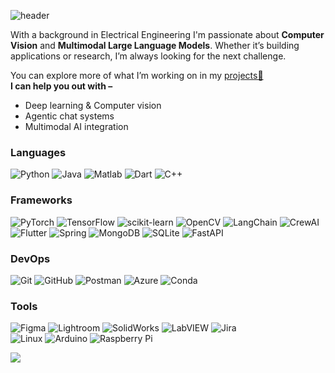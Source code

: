 ![header](https://capsule-render.vercel.app/api?type=waving&width=1500&height=300&color=0:201996,100:0078ff&text=Gayanuka%20Amarasuriya&textBg=false&fontSize=65&fontAlign=50&fontAlignY=40&rotate=0&stroke=000000&desc=Electrical%20Engineering%20(UG)%20@University%20of%20Moratuwa%20|%20Developer&fontColor=ffff&strokeWidth=0.3)

With a background in Electrical Engineering I'm passionate about **Computer Vision** and **Multimodal Large Language Models**. Whether it’s building applications or research, I’m always looking for the next challenge. 

You can explore more of what I’m working on in my [projects📂](https://gayanukaa.com/projects) </br>
**I can help you out with –**
- Deep learning & Computer vision
- Agentic chat systems
- Multimodal AI integration

<!--
<p>&nbsp;<img align="center" src="https://github-readme-stats.vercel.app/api?username=Gayanukaa&rank_icon=github&show=prs_merged_percentage&hide=contribs,issues&show_icons=true&custom_title=Open%20Source%20Contributions&theme=holi" alt="gayanukaa" /></p>
-->
<!--
*   🌍  I'm based in Nugegoda, Sri Lanka
*   🖥️  Get to know me by checking out my [website](https://gayanukaa.github.io/).
*   ✉️  You can contact me at [gayanukaamarasuriya@gmail.com](mailto:gayanukaamarasuriya@gmail.com)
*   🧠  I'm expanding my knowledge in **Deep Learning**
*   🤝  I'm open to collaborating on developement and research projects to gain new experience.<br>
 -->
 
<!--
<a href="https://www.github.com/Gayanukaa" target="_blank" rel="noreferrer"><img src="https://img.shields.io/github/followers/Gayanukaa?logo=github&style=for-the-badge&color=0891b2&labelColor=1c1917" /></a>
<img src="https://komarev.com/ghpvc/?username=Gayanukaa&label=Profile%20views&color=1c1917" alt="isrealodejobi"/>
-->

<!--                  
### 🌏 Socials
<p align="left"> 
	<a href="https://www.facebook.com/gayanuka.amarasuriya" target="_blank" rel="noreferrer"><img src="https://raw.githubusercontent.com/danielcranney/readme-generator/main/public/icons/socials/facebook.svg" width="32" height="32" /></a>
	<a href="https://www.github.com/Gayanukaa" target="_blank" rel="noreferrer"><img src="https://raw.githubusercontent.com/danielcranney/readme-generator/main/public/icons/socials/github-dark.svg" width="32" height="32" /></a>
	<a href="https://www.linkedin.com/in/gayanuka-amarasuriya" target="_blank" rel="noreferrer"><img src="https://raw.githubusercontent.com/danielcranney/readme-generator/main/public/icons/socials/linkedin.svg" width="32" height="32" /></a>
	<a href="https://www.stackoverflow.com/users/18101297/gayanuka-amarasuriya" target="_blank" rel="noreferrer"><img src="https://raw.githubusercontent.com/danielcranney/readme-generator/main/public/icons/socials/stackoverflow.svg" width="32" height="32" /></a>
	<a href="https://www.twitter.com/Gayanukaaa" target="_blank" rel="noreferrer"><img src="https://raw.githubusercontent.com/danielcranney/readme-generator/main/public/icons/socials/twitter.svg" width="32" height="32" /></a>
</p>
 -->
 <!--
<img src = "https://i.pinimg.com/originals/65/c4/f4/65c4f452571be1261e9c623f7da488ac.gif" width = 20px> <b>My GitHub Stats</b> 
 -->
<section className="mb-16">
  <div className="mb-8">
    <h3 className="text-xl font-semibold text-gray-900 dark:text-white mb-4">
      Languages
    </h3>
    <div className="flex flex-wrap gap-3">
      <img
	src="https://img.shields.io/badge/python-3670A0?logo=python&logoColor=FFFF00&style=for-the-badge"
	alt="Python"
      />
      <img
	src="https://img.shields.io/badge/java-%23ED8B00.svg?style=for-the-badge&logo=openjdk&logoColor=white"
	alt="Java"
      />
      <img
	src="https://img.shields.io/badge/Matlab-%23FFB900.svg?logo=mathworks&logoColor=white&style=for-the-badge"
	alt="Matlab"
      />
      <img
	src="https://img.shields.io/badge/Dart-%230175C2.svg?logo=dart&logoColor=white&style=for-the-badge"
	alt="Dart"
      />
      <img
	src="https://img.shields.io/badge/C%2B%2B-%2300599C.svg?logo=c%2B%2B&logoColor=white&style=for-the-badge"
	alt="C++"
      />
    </div>
  </div>
  <div className="mb-8">
    <h3 className="text-xl font-semibold text-gray-900 dark:text-white mb-4">
      Frameworks
    </h3>
    <div className="flex flex-wrap gap-3 mb-4">
      <img
	src="https://img.shields.io/badge/PyTorch-%23EE4C2C.svg?logo=pytorch&logoColor=white&style=for-the-badge"
	alt="PyTorch"
      />
      <img
	src="https://img.shields.io/badge/TensorFlow-%23FF6F00.svg?logo=tensorflow&logoColor=white&style=for-the-badge"
	alt="TensorFlow"
      />
      <img
	src="https://img.shields.io/badge/scikit--learn-F7931E?logo=scikit-learn&logoColor=FFFFFF&style=for-the-badge"
	alt="scikit-learn"
      />
      <img
	src="https://img.shields.io/badge/OpenCV-%23white.svg?logo=opencv&logoColor=white&style=for-the-badge"
	alt="OpenCV"
      />
      <img
	src="https://img.shields.io/badge/LangChain-%23000000.svg?logo=langchain&logoColor=white&style=for-the-badge"
	alt="LangChain"
      />
      <img
	src="https://img.shields.io/badge/CrewAI-E53935?style=for-the-badge"
	alt="CrewAI"
      />
    </div>
    <div className="flex flex-wrap gap-3">
      <img
	src="https://img.shields.io/badge/Flutter-%2302569B.svg?logo=Flutter&logoColor=white&style=for-the-badge"
	alt="Flutter"
      />
      <img
	src="https://img.shields.io/badge/Spring-%236DB33F.svg?logo=spring&logoColor=white&style=for-the-badge"
	alt="Spring"
      />
      <img
	src="https://img.shields.io/badge/MongoDB-%234ea94b.svg?logo=mongodb&logoColor=white&style=for-the-badge"
	alt="MongoDB"
      />
      <img
	src="https://img.shields.io/badge/SQLite-%2307405e.svg?logo=sqlite&logoColor=white&style=for-the-badge"
	alt="SQLite"
      />
      <img
	src="https://img.shields.io/badge/FastAPI-009688?logo=fastapi&logoColor=white&style=for-the-badge"
	alt="FastAPI"
      />
    </div>
  </div>
  <div className="mb-8">
    <h3 className="text-xl font-semibold text-gray-900 dark:text-white mb-4">
      DevOps
    </h3>
    <div className="flex flex-wrap gap-3">
      <img
	src="https://img.shields.io/badge/Git-F05032?logo=git&logoColor=FFFFFF&style=for-the-badge"
	alt="Git"
      />
      <img
	src="https://img.shields.io/badge/GitHub-181717?logo=github&logoColor=FFFFFF&style=for-the-badge"
	alt="GitHub"
      />
      <img
	src="https://img.shields.io/badge/Postman-FF6C37?logo=postman&logoColor=white&style=for-the-badge"
	alt="Postman"
      />
      <img
	src="https://img.shields.io/badge/Azure-%230072C6.svg?logo=azure-devops&logoColor=white&style=for-the-badge"
	alt="Azure"
      />
      <img
	src="https://img.shields.io/badge/Conda-44A833?logo=anaconda&logoColor=white&style=for-the-badge"
	alt="Conda"
      />
    </div>
  </div>
  <div className="mb-8">
    <h3 className="text-xl font-semibold text-gray-900 dark:text-white mb-4">
      Tools
    </h3>
    <div className="flex flex-wrap gap-3 mb-4">
      <img
	src="https://img.shields.io/badge/Figma-%23F24E1E.svg?logo=figma&logoColor=white&style=for-the-badge"
	alt="Figma"
      />
      <img
	src="https://img.shields.io/badge/Lightroom-31A8FF?logo=adobelightroom&logoColor=white&style=for-the-badge"
	alt="Lightroom"
      />
      <img
	src="https://img.shields.io/badge/SolidWorks-FF0000?logo=solidworks&logoColor=white&style=for-the-badge"
	alt="SolidWorks"
      />
      <img
	src="https://img.shields.io/badge/LabVIEW-FFDB00?logo=labview&logoColor=black&style=for-the-badge"
	alt="LabVIEW"
      />
      <img
	src="https://img.shields.io/badge/Jira-0052CC?logo=jira&logoColor=white&style=for-the-badge"
	alt="Jira"
      />
    </div>
    <div className="flex flex-wrap gap-3">
      <img
	src="https://img.shields.io/badge/Linux-FCC624?logo=linux&logoColor=black&style=for-the-badge"
	alt="Linux"
      />
      <img
	src="https://img.shields.io/badge/Arduino-00979D?logo=Arduino&logoColor=white&style=for-the-badge"
	alt="Arduino"
      />
      <img
	src="https://img.shields.io/badge/Raspberry%20Pi-A22846?logo=raspberrypi&logoColor=white&style=for-the-badge"
	alt="Raspberry Pi"
      />
    </div>
  </div>
</section>
	
<!--
<p><img align="left" src="https://github-readme-stats.vercel.app/api/top-langs?username=gayanukaa&show_icons=true&locale=en&layout=compact&theme=holi&card_width=500" alt="gayanukaa" /></p>
-->

![](https://hit.yhype.me/github/profile?user_id=91547712)
